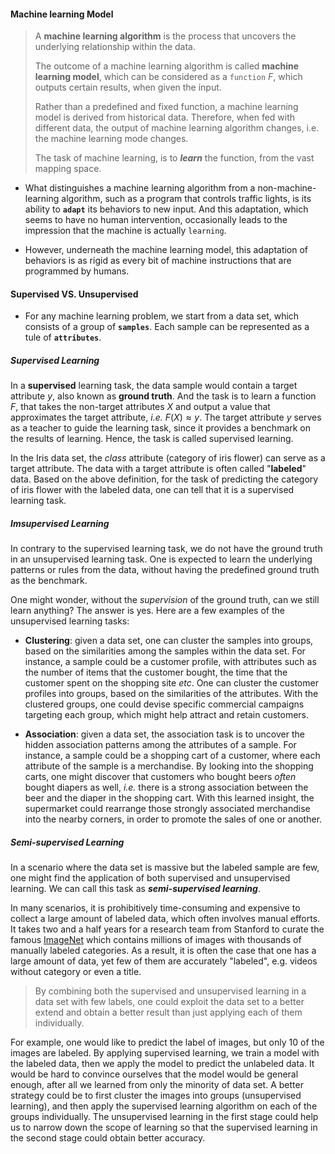 #### Machine learning Model

> A **machine learning algorithm** is the process that uncovers the underlying relationship within the data.
>
> The outcome of a machine learning algorithm is called **machine learning model**, which can be considered as a `function` $F$, which outputs certain results, when given the input.
>
> Rather than a predefined and fixed function, a machine learning model is derived from historical data. Therefore,  when fed with different data, the output of machine learning algorithm changes, i.e. the machine learning mode changes.
>
> 
>
> The task of machine learning, is to ***learn*** the function, from the vast mapping space.



* What distinguishes a machine learning algorithm from a non-machine-learning algorithm, such as a program that controls traffic lights, is its ability to **`adapt`** its behaviors to new input. And this adaptation, which seems to have no human intervention, occasionally leads to the impression that the machine is actually `learning`. 

* However, underneath the machine learning model, this adaptation of behaviors is as rigid as every bit of machine instructions that are programmed by humans. 



#### Supervised VS. Unsupervised

* For any machine learning problem, we start from a data set, which consists of a group of **`samples`**. Each sample can be represented as a tule of **`attributes`**.

##### Supervised Learning

In a **supervised** learning task, the data sample would contain a target attribute $y$, also known as **ground truth**. And the task is to learn a function $F$, that takes the non-target attributes $X$ and output a value that approximates the target attribute, *i.e.* $F(X)≈y$. The target attribute $y$ serves as a teacher to guide the learning task, since it provides a benchmark on the results of learning. Hence, the task is called supervised learning. 

In the Iris data set, the *class* attribute (category of iris flower) can serve as a target attribute. The data with a target attribute is often called "**labeled**" data. Based on the above definition, for the task of predicting the category of iris flower with the labeled data, one can tell that it is a supervised learning task. 

##### Imsupervised Learning

In contrary to the supervised learning task, we do not have the ground truth in an unsupervised learning task. One is expected to learn the underlying patterns or rules from the data, without having the predefined ground truth as the benchmark.

One might wonder, without the *supervision* of the ground truth, can we still learn anything? The answer is yes. Here are a few examples of the unsupervised learning tasks:

- **Clustering**: given a data set, one can cluster the samples into groups, based on the similarities among the samples within the data set. For instance, a sample could be a customer profile, with attributes such as the number of items that the customer bought, the time that the customer spent on the shopping site *etc*. One can cluster the customer profiles into groups, based on the similarities of the attributes. With the clustered groups, one could devise specific commercial campaigns targeting each group, which might help attract and retain customers. 

- **Association**: given a data set, the association task is to uncover the hidden association patterns among the attributes of a sample. For instance, a sample could be a shopping cart of a customer, where each attribute of the sample is a merchandise. By looking into the shopping carts, one might discover that customers who bought beers *often* bought diapers as well, *i.e.* there is a strong association between the beer and the diaper in the shopping cart. With this learned insight, the supermarket could rearrange those strongly associated merchandise into the nearby corners, in order to promote the sales of one or another.

##### Semi-supervised Learning

In a scenario where the data set is massive but the labeled sample are few, one might find the application of both supervised and unsupervised learning. We can call this task as ***semi-supervised learning***.

In many scenarios, it is prohibitively time-consuming and expensive to collect a large amount of labeled data, which often involves manual efforts. It takes two and a half years for a research team from Stanford to curate the famous [ImageNet](http://image-net.org/about-stats) which contains millions of images with thousands of manually labeled categories. As a result, it is often the case that one has a large amount of data, yet few of them are accurately "labeled", e.g. videos without category or even a title.

> By combining both the supervised and unsupervised learning in a data set with few labels, one could exploit the data set to a better extend and obtain a better result than just applying each of them individually. 

For example, one would like to predict the label of images, but only $10%$ of the images are labeled. By applying supervised learning, we train a model with the labeled data, then we apply the model to predict the unlabeled data. It would be hard to convince ourselves that the model would be general enough, after all we learned from only the minority of data set. A better strategy could be to first cluster the images into groups (unsupervised learning), and then apply the supervised learning algorithm on each of the groups individually. The unsupervised learning in the first stage could help us to narrow down the scope of learning so that the supervised learning in the second stage could obtain better accuracy.